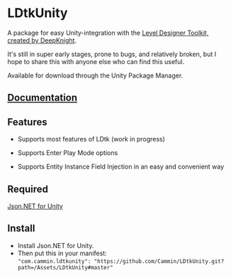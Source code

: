 # LDtkUnity
A package for easy Unity-integration with the [Level Designer Toolkit, created by DeepKnight](https://github.com/deepnight/ldtk).

It's still in super early stages, prone to bugs, and relatively broken, but I hope to share this with anyone else who can find this useful.

Available for download through the Unity Package Manager.

## [Documentation](https://github.com/Cammin/LDtkUnity/blob/master/USAGE_GUIDE.md)

## Features

- Supports most features of LDtk (work in progress)

- Supports Enter Play Mode options

- Supports Entity Instance Field Injection in an easy and convenient way


## Required

[Json.NET for Unity](https://github.com/jilleJr/Newtonsoft.Json-for-Unity)

## Install

- Install Json.NET for Unity.
- Then put this in your manifest:  
 ```"com.cammin.ldtkunity": "https://github.com/Cammin/LDtkUnity.git?path=/Assets/LDtkUnity#master"```
